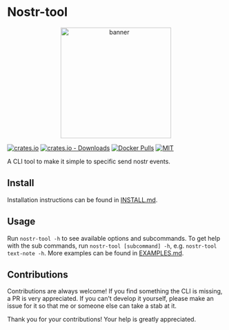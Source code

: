 # Nostr-tool

<p align="center">
  <img src="https://user-images.githubusercontent.com/86188777/209737084-492f91bb-1283-4b54-956b-e9816d909d12.png" width="256" title="Nostradamus" alt="banner">
</p>

[![crates.io](https://img.shields.io/crates/v/nostr-tool.svg)](https://crates.io/crates/nostr-tool)
[![crates.io - Downloads](https://img.shields.io/crates/d/nostr-tool)](https://crates.io/crates/nostr-tool)
[![Docker Pulls](https://img.shields.io/docker/pulls/0xtr/nostr-tool)](https://hub.docker.com/r/0xtr/nostr-tool)
[![MIT](https://img.shields.io/crates/l/nostr-tool.svg)](LICENSE)

A CLI tool to make it simple to specific send nostr events.

## Install
Installation instructions can be found in [INSTALL.md](docs/INSTALL.md).

## Usage
Run `nostr-tool -h` to see available options and subcommands. To get help with the sub commands, run `nostr-tool [subcommand] -h`, e.g. `nostr-tool text-note -h`.
More examples can be found in [EXAMPLES.md](docs/EXAMPLES.md).

## Contributions

Contributions are always welcome! If you find something the CLI is missing, a PR is very appreciated. If you can't 
develop it yourself, please make an issue for it so that me or someone else can take a stab at it.

Thank you for your contributions! Your help is greatly appreciated.

